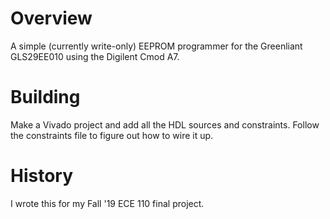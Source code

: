 # Overview

A simple (currently write-only) EEPROM programmer for the Greenliant GLS29EE010 using the Digilent Cmod A7.

# Building

Make a Vivado project and add all the HDL sources and constraints.
Follow the constraints file to figure out how to wire it up.

# History

I wrote this for my Fall '19 ECE 110 final project.

